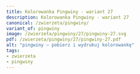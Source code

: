 ```yaml
---
title: Kolorowanka Pingwiny - wariant 27
description: Kolorowanka Pingwiny - wariant 27
canonical: /zwierzeta/pingwiny/
variant_of: pingwiny
image: /zwierzeta/pingwiny/27/pingwiny-27.svg
pdf: /zwierzeta/pingwiny/27/pingwiny-27.pdf
alt: "pingwiny – pobierz i wydrukuj kolorowankę"
tags:
- zwierzeta
- pingwiny
---
```

